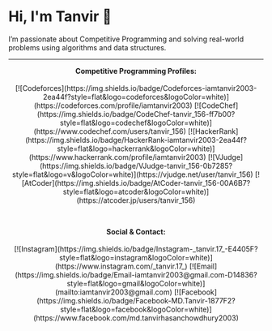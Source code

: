 # Hi, I'm Tanvir 👋 
I’m passionate about Competitive Programming and solving real-world problems using algorithms and data structures.

---

<p align="center">
  <strong>Competitive Programming Profiles:</strong><br><br>
  [![Codeforces](https://img.shields.io/badge/Codeforces-iamtanvir2003-2ea44f?style=flat&logo=codeforces&logoColor=white)](https://codeforces.com/profile/iamtanvir2003)
  [![CodeChef](https://img.shields.io/badge/CodeChef-tanvir_156-ff7b00?style=flat&logo=codechef&logoColor=white)](https://www.codechef.com/users/tanvir_156)
  [![HackerRank](https://img.shields.io/badge/HackerRank-iamtanvir2003-2ea44f?style=flat&logo=hackerrank&logoColor=white)](https://www.hackerrank.com/profile/iamtanvir2003)
  [![VJudge](https://img.shields.io/badge/VJudge-tanvir_156-0b7285?style=flat&logo=v&logoColor=white)](https://vjudge.net/user/tanvir_156)
  [![AtCoder](https://img.shields.io/badge/AtCoder-tanvir_156-00A6B7?style=flat&logo=atcoder&logoColor=white)](https://atcoder.jp/users/tanvir_156)
</p>

<br>

<p align="center">
  <strong>Social & Contact:</strong><br><br>
  [![Instagram](https://img.shields.io/badge/Instagram-_tanvir.17_-E4405F?style=flat&logo=instagram&logoColor=white)](https://www.instagram.com/_tanvir.17_)
  [![Email](https://img.shields.io/badge/Email-iamtanvir2003@gmail.com-D14836?style=flat&logo=gmail&logoColor=white)](mailto:iamtanvir2003@gmail.com)
  [![Facebook](https://img.shields.io/badge/Facebook-MD.Tanvir-1877F2?style=flat&logo=facebook&logoColor=white)](https://www.facebook.com/md.tanvirhasanchowdhury2003)
</p>
